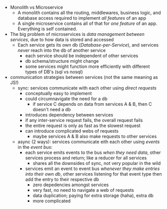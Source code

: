 - Monolith vs Microservice
    - A monolith contains all the routing, middlewares, business logic, and database access required to implement *all features* of an app
    - A single microservice contains all of that for *one feature* of an app. Everything is self contained.
- The big problem of microservices is *data management between services*, due to how data is stored and accessed
    - Each service gets its own db (*Database-per-Service*), and services *never* reach into the db of another service
        - each service should be independent of other services
        - db schema/structure might change
        - some services might function more efficiently with different types of DB's (sql vs nosql)
- communication strategies between services (not the same meaning as JS!)
    - sync: services communicate with each other using *direct requests*
        - conceptually easy to implement
        - could circumnavigate the need for a db 
            - if service C depends on data from services A & B, then C doesn't need a db
        - introduces dependency between services
        - if any inter-service request fails, the overall request fails
        - the entire request is only as fast as the slowest request
        - can introduce complicated webs of requests
            - maybe services A & B also make requests to other services
    - async (2 ways): services communicate eith each other using *events* in the *event bus*:
        - each service emits events to the bus *when they need data*, other services process and return; like a reducer for all services
            - shares all the downsides of sync, not very popular in the wild 
        - services emit an event to event bus *whenever they make entries into their own db*, other services listening for that event type then add the entry to their respective db
            - zero depedencies amongst services
            - very fast, no need to navigate a web of requests
            - data duplication; paying for extra storage (haha), extra db
            - more complicated
